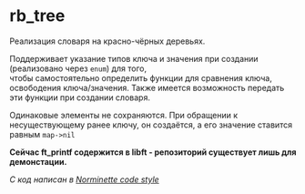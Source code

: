# rb_tree

Реализация словаря на красно-чёрных деревьях.  

Поддерживает указание типов ключа и значения при создании (реализовано через `enum`) для того,  
чтобы самостоятельно определить функции для сравнения ключа, освободения ключа/значения.
Также имеется возможность передать эти функции при создании словаря.  

Одинаковые элементы не сохраняются.
При обращении к несуществующему ранее ключу, он создаётся, а его значение ставится равным  `map->nil`

**Сейчас ft_printf содержится в libft - репозиторий существует лишь для демонстации.**

*C код написан в [Norminette code style](https://github.com/liftchampion/Norminette)*
